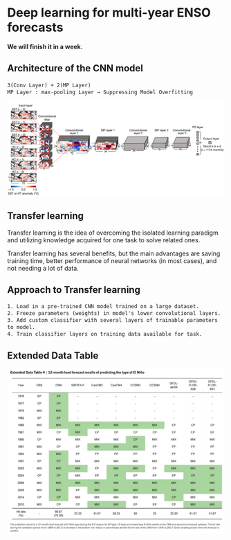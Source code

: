 # Deep learning for multi-year ENSO forecasts
**We will finish it in a week.**

##

## Architecture of the CNN model
```
3(Conv Layer) + 2(MP Layer)  
MP Layer : max-pooling Layer → Suppressing Model Overfitting  
```
![CNN](/Image/CNN_forecasts.PNG)

##

## Transfer learning
Transfer learning is the idea of overcoming the isolated learning paradigm and utilizing knowledge acquired for one task to solve related ones.  

Transfer learning has several benefits, but the main advantages are saving training time, better performance of neural networks (in most cases), and not needing a lot of data.  

##

## Approach to Transfer learning
```
1. Load in a pre-trained CNN model trained on a large dataset.  
2. Freeze parameters (weights) in model's lower convolutional layers.  
3. Add custom classifier with several layers of trainable parameters to model.  
4. Train classifier layers on training data available for task.  
```

##

## Extended Data Table
![table4](/Image/data_table_04.PNG)  
  
